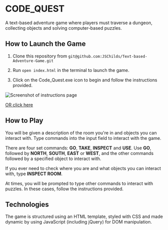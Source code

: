 # CODE_QUEST
A text-based adventure game where players must traverse a dungeon, collecting objects and solving computer-based puzzles.

## How to Launch the Game

1. Clone this repository from `git@github.com:JSChilds/Text-based-Adventure-Game.git`

2. Run `open index.html` in the terminal to launch the game.

3. Click on the Code_Quest.exe icon to begin and follow the instructions provided.

![Screenshot of instructions page](https://github.com/JSChilds/Text-based-Adventure-Game/blob/master/screenshots/screenshot_instructions.png)

[OR click here]()

## How to Play

You will be given a description of the room you're in and objects you can interact with. Type commands into the input field to interact with the game.

There are four set commands: **GO**, **TAKE**, **INSPECT** and **USE**. Use **GO**, followed by **NORTH**, **SOUTH**, **EAST** or **WEST**, and the other commands followed by a specified object to interact with.

If you ever need to check where you are and what objects you can interact with, type **INSPECT ROOM**.

At times, you will be prompted to type other commands to interact with puzzles. In these cases, follow the instructions provided.


## Technologies

The game is structured using  an HTML template, styled with CSS and made dynamic by using JavaScript (including jQuery) for DOM manipulation.